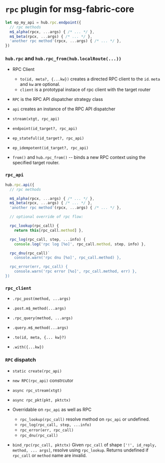 # `rpc` plugin for msg-fabric-core 

```javascript
let ep_my_api = hub.rpc.endpoint({
  // rpc methods
  m$_alpha(rpcx, ...args) { /* ... */ },
  m$_beta(rpcx, ...args) { /* ... */ },
  'another rpc method'(rpcx, ...args) { /* ... */ },
})
```

### `hub.rpc` and `hub.rpc_from(hub.localRoute(...))`

- RPC Client
  - `to(id, meta?, {...kw})` creates a directed RPC client to the `id`. `meta` and `kw` are optional.
  - `client` is a prototypal instace of rpc client with the target router

- `RPC` is the RPC API dispatcher strategy class
- `api` creates an instance of the RPC API dispatcher
- `stream(xtgt, rpc_api)`

- `endpoint(id_target?, rpc_api)`
- `ep_stateful(id_target?, rpc_api)`
- `ep_idempotent(id_target?, rpc_api)`

- `from()` and `hub.rpc_from()` -- binds a new RPC context using the specified target router.


### `rpc_api`

```javascript
hub.rpc.api({
  // rpc methods

  m$_alpha(rpcx, ...args) { /* ... */ },
  m$_beta(rpcx, ...args) { /* ... */ },
  'another rpc method'(rpcx, ...args) { /* ... */ },

  // optional override of rpc flow:

  rpc_lookup(rpc_call) {
    return this[rpc_call.method] },

  rpc_log(rpc_call, step, ...info) {
    console.log('rpc log [%o]', rpc_call.method, step, info) },

  rpc_dnu(rpc_call)`
    console.warn('rpc dnu [%o]', rpc_call.method) },

  rpc_error(err, rpc_call) {
    console.warn('rpc error [%o]', rpc_call.method, err) },
})
```

### `rpc_client`

- `.rpc_post(method, ...args)`
- `.post.m$_method(...args)`

- `.rpc_query(method, ...args)`
- `.query.m$_method(...args)`

- `.to(id, meta, {... kw}?)`
- `.with({...kw})`


### `RPC` dispatch

- `static create(rpc_api)`
- `new RPC(rpc_api)` constrcutor
- `async rpc_stream(xtgt)`
- `async rpc_pkt(pkt, pktctx)`

- Overridable on `rpc_api` as well as RPC
  - `rpc_lookup(rpc_call)` resolve method on `rpc_api` or undefined.
  - `rpc_log(rpc_call, step, ...info)`
  - `rpc_error(err, rpc_call)`
  - `rpc_dnu(rpc_call)`

- `bind_rpc(rpc_call, pktctx)`
  Given `rpc_call` of shape `['!', id_reply, method, ... args]`, resolve using `rpc_lookup`.
  Returns undefined if `rpc_call` or `method` name are invalid.


